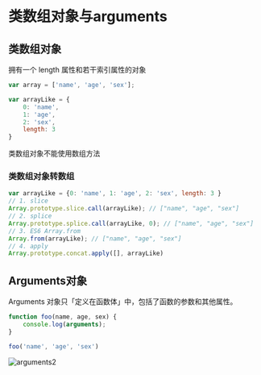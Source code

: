 # 类数组对象与arguments
## 类数组对象
拥有一个 length 属性和若干索引属性的对象
```js
var array = ['name', 'age', 'sex'];

var arrayLike = {
    0: 'name',
    1: 'age',
    2: 'sex',
    length: 3
}
```
类数组对象不能使用数组方法
### 类数组对象转数组

```js
var arrayLike = {0: 'name', 1: 'age', 2: 'sex', length: 3 }
// 1. slice
Array.prototype.slice.call(arrayLike); // ["name", "age", "sex"] 
// 2. splice
Array.prototype.splice.call(arrayLike, 0); // ["name", "age", "sex"] 
// 3. ES6 Array.from
Array.from(arrayLike); // ["name", "age", "sex"] 
// 4. apply
Array.prototype.concat.apply([], arrayLike)
```

## Arguments对象
Arguments 对象只「定义在函数体」中，包括了函数的参数和其他属性。

```js
function foo(name, age, sex) {
    console.log(arguments);
}

foo('name', 'age', 'sex')
```
![arguments2](media/15342561303373/arguments2.jpg)

